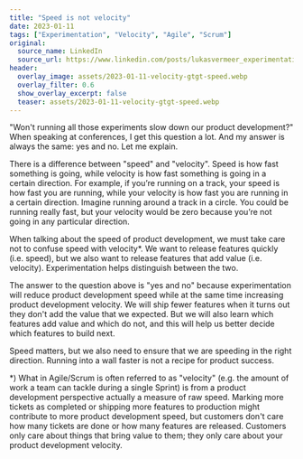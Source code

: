```yaml
---
title: "Speed is not velocity"
date: 2023-01-11
tags: ["Experimentation", "Velocity", "Agile", "Scrum"]
original:
  source_name: LinkedIn
  source_url: https://www.linkedin.com/posts/lukasvermeer_experimentation-velocity-agile-activity-7018895295996403714-4TFS
header:
  overlay_image: assets/2023-01-11-velocity-gtgt-speed.webp
  overlay_filter: 0.6
  show_overlay_excerpt: false
  teaser: assets/2023-01-11-velocity-gtgt-speed.webp
---
```


"Won't running all those experiments slow down our product development?" When speaking at conferences, I get this question a lot. And my answer is always the same: yes and no. Let me explain.

There is a difference between "speed" and "velocity". Speed is how fast something is going, while velocity is how fast something is going in a certain direction. For example, if you’re running on a track, your speed is how fast you are running, while your velocity is how fast you are running in a certain direction. Imagine running around a track in a circle. You could be running really fast, but your velocity would be zero because you’re not going in any particular direction.

When talking about the speed of product development, we must take care not to confuse speed with velocity*. We want to release features quickly (i.e. speed), but we also want to release features that add value (i.e. velocity). Experimentation helps distinguish between the two. 

The answer to the question above is "yes and no" because experimentation will reduce product development speed while at the same time increasing product development velocity. We will ship fewer features when it turns out they don't add the value that we expected. But we will also learn which features add value and which do not, and this will help us better decide which features to build next.

Speed matters, but we also need to ensure that we are speeding in the right direction. Running into a wall faster is not a recipe for product success.

*) What in Agile/Scrum is often referred to as "velocity" (e.g. the amount of work a team can tackle during a single Sprint) is from a product development perspective actually a measure of raw speed. Marking more tickets as completed or shipping more features to production might contribute to more product development speed,  but customers don't care how many tickets are done or how many features are released. Customers only care about things that bring value to them; they only care about your product development velocity.
